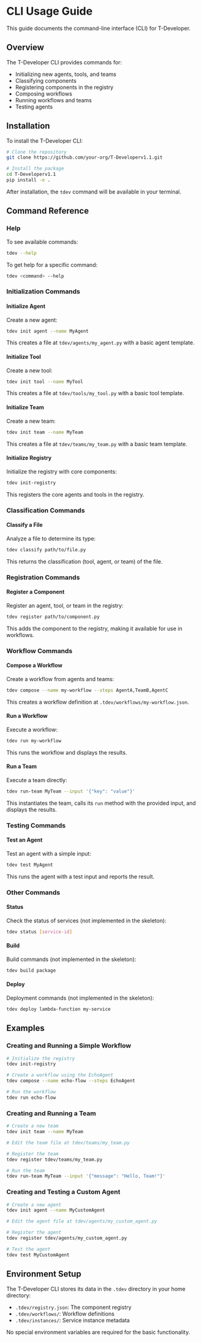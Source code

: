 # CLI Usage Guide

This guide documents the command-line interface (CLI) for T-Developer.

## Overview

The T-Developer CLI provides commands for:
- Initializing new agents, tools, and teams
- Classifying components
- Registering components in the registry
- Composing workflows
- Running workflows and teams
- Testing agents

## Installation

To install the T-Developer CLI:

```bash
# Clone the repository
git clone https://github.com/your-org/T-Developerv1.1.git

# Install the package
cd T-Developerv1.1
pip install -e .
```

After installation, the `tdev` command will be available in your terminal.

## Command Reference

### Help

To see available commands:

```bash
tdev --help
```

To get help for a specific command:

```bash
tdev <command> --help
```

### Initialization Commands

#### Initialize Agent

Create a new agent:

```bash
tdev init agent --name MyAgent
```

This creates a file at `tdev/agents/my_agent.py` with a basic agent template.

#### Initialize Tool

Create a new tool:

```bash
tdev init tool --name MyTool
```

This creates a file at `tdev/tools/my_tool.py` with a basic tool template.

#### Initialize Team

Create a new team:

```bash
tdev init team --name MyTeam
```

This creates a file at `tdev/teams/my_team.py` with a basic team template.

#### Initialize Registry

Initialize the registry with core components:

```bash
tdev init-registry
```

This registers the core agents and tools in the registry.

### Classification Commands

#### Classify a File

Analyze a file to determine its type:

```bash
tdev classify path/to/file.py
```

This returns the classification (tool, agent, or team) of the file.

### Registration Commands

#### Register a Component

Register an agent, tool, or team in the registry:

```bash
tdev register path/to/component.py
```

This adds the component to the registry, making it available for use in workflows.

### Workflow Commands

#### Compose a Workflow

Create a workflow from agents and teams:

```bash
tdev compose --name my-workflow --steps AgentA,TeamB,AgentC
```

This creates a workflow definition at `.tdev/workflows/my-workflow.json`.

#### Run a Workflow

Execute a workflow:

```bash
tdev run my-workflow
```

This runs the workflow and displays the results.

#### Run a Team

Execute a team directly:

```bash
tdev run-team MyTeam --input '{"key": "value"}'
```

This instantiates the team, calls its `run` method with the provided input, and displays the results.

### Testing Commands

#### Test an Agent

Test an agent with a simple input:

```bash
tdev test MyAgent
```

This runs the agent with a test input and reports the result.

### Other Commands

#### Status

Check the status of services (not implemented in the skeleton):

```bash
tdev status [service-id]
```

#### Build

Build commands (not implemented in the skeleton):

```bash
tdev build package
```

#### Deploy

Deployment commands (not implemented in the skeleton):

```bash
tdev deploy lambda-function my-service
```

## Examples

### Creating and Running a Simple Workflow

```bash
# Initialize the registry
tdev init-registry

# Create a workflow using the EchoAgent
tdev compose --name echo-flow --steps EchoAgent

# Run the workflow
tdev run echo-flow
```

### Creating and Running a Team

```bash
# Create a new team
tdev init team --name MyTeam

# Edit the team file at tdev/teams/my_team.py

# Register the team
tdev register tdev/teams/my_team.py

# Run the team
tdev run-team MyTeam --input '{"message": "Hello, Team!"}'
```

### Creating and Testing a Custom Agent

```bash
# Create a new agent
tdev init agent --name MyCustomAgent

# Edit the agent file at tdev/agents/my_custom_agent.py

# Register the agent
tdev register tdev/agents/my_custom_agent.py

# Test the agent
tdev test MyCustomAgent
```

## Environment Setup

The T-Developer CLI stores its data in the `.tdev` directory in your home directory:

- `.tdev/registry.json`: The component registry
- `.tdev/workflows/`: Workflow definitions
- `.tdev/instances/`: Service instance metadata

No special environment variables are required for the basic functionality.